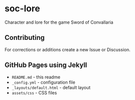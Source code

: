 # soc-lore
Character and lore for the game Sword of Convallaria

## Contributing

For corrections or additions create a new Issue or Discussion.

## GitHub Pages using Jekyll

* `README.md` - this readme
* `_config.yml` - configuration file
* `_layouts/default.html` - default layout
* `assets/css` - CSS files
